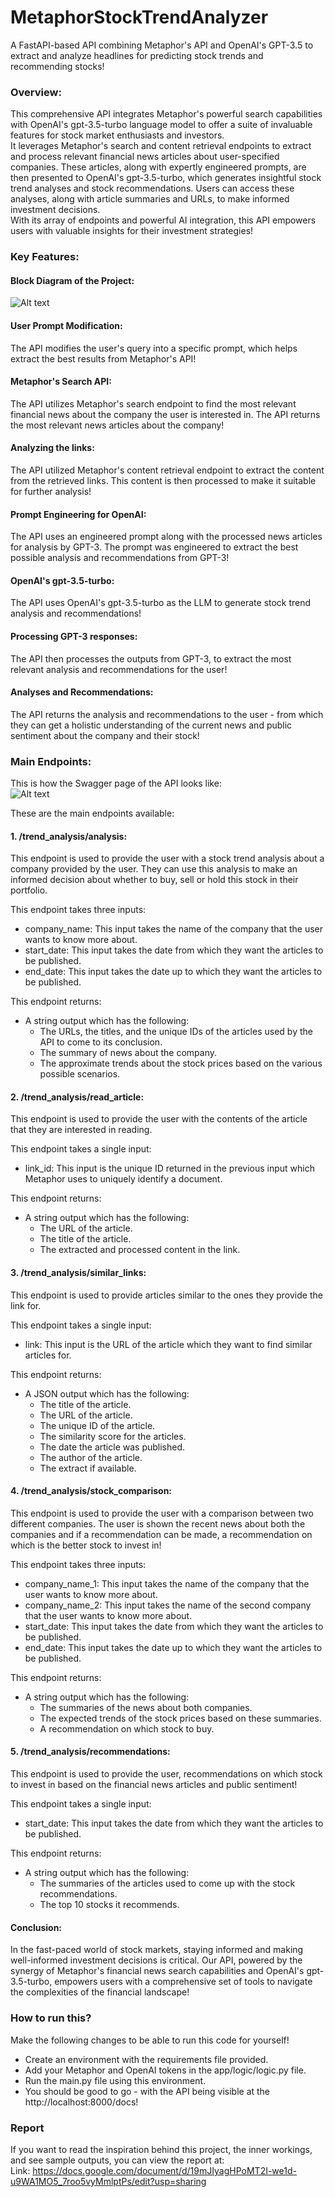 # MetaphorStockTrendAnalyzer
A FastAPI-based API combining Metaphor's API and OpenAI's GPT-3.5 to extract and analyze headlines for predicting stock trends and recommending stocks!
### Overview:
This comprehensive API integrates Metaphor's powerful search capabilities with OpenAI's gpt-3.5-turbo language model to offer a suite of invaluable features for stock market enthusiasts and investors.  
It leverages Metaphor's search and content retrieval endpoints to extract and process relevant financial news articles about user-specified companies. These articles, along with expertly engineered prompts, are then presented to OpenAI's gpt-3.5-turbo, which generates insightful stock trend analyses and stock recommendations. 
Users can access these analyses, along with article summaries and URLs, to make informed investment decisions.  
With its array of endpoints and powerful AI integration, this API empowers users with valuable insights for their investment strategies!
### Key Features:

#### Block Diagram of the Project:
![Alt text](https://github.com/osabnis/MetaphorStockTrendAnalyzer/blob/main/diagrams/block_diagram.png?raw=true "Block Diagram")

#### User Prompt Modification: 
The API modifies the user's query into a specific prompt, which helps extract the best results from Metaphor's API!

#### Metaphor's Search API: 
The API utilizes Metaphor's search endpoint to find the most relevant financial news about the company the user is interested in. The API returns the most relevant news articles about the company!

#### Analyzing the links: 
The API utilized Metaphor's content retrieval endpoint to extract the content from the retrieved links. This content is then processed to make it suitable for further analysis!

#### Prompt Engineering for OpenAI: 
The API uses an engineered prompt along with the processed news articles for analysis by GPT-3. The prompt was engineered to extract the best possible analysis and recommendations from GPT-3! 

#### OpenAI's gpt-3.5-turbo:
The API uses OpenAI's gpt-3.5-turbo as the LLM to generate stock trend analysis and recommendations!  

#### Processing GPT-3 responses:
The API then processes the outputs from GPT-3, to extract the most relevant analysis and recommendations for the user!

#### Analyses and Recommendations:
The API returns the analysis and recommendations to the user - from which they can get a holistic understanding of the current news and public sentiment about the company and their stock!

### Main Endpoints:
This is how the Swagger page of the API looks like:  
![Alt text](https://github.com/osabnis/MetaphorStockTrendAnalyzer/blob/main/diagrams/fastapi_swagger.png?raw=true "Swagger Diagram")

These are the main endpoints available:
#### 1. /trend_analysis/analysis:
This endpoint is used to provide the user with a stock trend analysis about a company provided by the user. They can use this analysis to make an informed decision about whether to buy, sell or hold this stock in their portfolio.

This endpoint takes three inputs:
* company_name: This input takes the name of the company that the user wants to know more about.
* start_date: This input takes the date from which they want the articles to be published.
* end_date: This input takes the date up to which they want the articles to be published.

This endpoint returns:
* A string output which has the following:
  * The URLs, the titles, and the unique IDs of the articles used by the API to come to its conclusion.
  * The summary of news about the company.
  * The approximate trends about the stock prices based on the various possible scenarios.

#### 2. /trend_analysis/read_article:
This endpoint is used to provide the user with the contents of the article that they are interested in reading.

This endpoint takes a single input:
* link_id: This input is the unique ID returned in the previous input which Metaphor uses to uniquely identify a document.

This endpoint returns:
* A string output which has the following:
  * The URL of the article.
  * The title of the article.
  * The extracted and processed content in the link.

#### 3. /trend_analysis/similar_links:
This endpoint is used to provide articles similar to the ones they provide the link for.

This endpoint takes a single input:
* link: This input is the URL of the article which they want to find similar articles for.

This endpoint returns:
* A JSON output which has the following:
  * The title of the article.
  * The URL of the article.
  * The unique ID of the article.
  * The similarity score for the articles.
  * The date the article was published.
  * The author of the article.
  * The extract if available.

#### 4. /trend_analysis/stock_comparison:
This endpoint is used to provide the user with a comparison between two different companies. The user is shown the recent news about both the companies and if a recommendation can be made, a recommendation on which is the better stock to invest in!

This endpoint takes three inputs:
* company_name_1: This input takes the name of the company that the user wants to know more about.
* company_name_2: This input takes the name of the second company that the user wants to know more about.
* start_date: This input takes the date from which they want the articles to be published.
* end_date: This input takes the date up to which they want the articles to be published.

This endpoint returns:
* A string output which has the following:
  * The summaries of the news about both companies.
  * The expected trends of the stock prices based on these summaries.
  * A recommendation on which stock to buy.


#### 5. /trend_analysis/recommendations:
This endpoint is used to provide the user, recommendations on which stock to invest in based on the financial news articles and public sentiment!

This endpoint takes a single input:
* start_date: This input takes the date from which they want the articles to be published.

This endpoint returns:
* A string output which has the following:
  * The summaries of the articles used to come up with the stock recommendations.
  * The top 10 stocks it recommends.

#### Conclusion:
In the fast-paced world of stock markets, staying informed and making well-informed investment decisions is critical. Our API, powered by the synergy of Metaphor's financial news search capabilities and OpenAI's gpt-3.5-turbo, empowers users with a comprehensive set of tools to navigate the complexities of the financial landscape!  

### How to run this?
Make the following changes to be able to run this code for yourself!
- Create an environment with the requirements file provided.
- Add your Metaphor and OpenAI tokens in the app/logic/logic.py file.
- Run the main.py file using this environment.
- You should be good to go - with the API being visible at the http://localhost:8000/docs!

### Report
If you want to read the inspiration behind this project, the inner workings, and see sample outputs, you can view the report at:  
Link: https://docs.google.com/document/d/19mJIyagHPoMT2I-we1d-u9WA1MO5_7roo5vyMmlptPs/edit?usp=sharing
